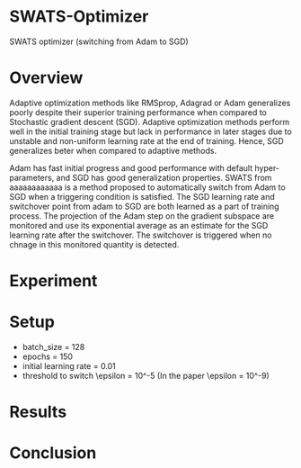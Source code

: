 # SWATS-Optimizer
SWATS optimizer (switching from Adam to SGD)

# Overview
Adaptive optimization methods like RMSprop, Adagrad or Adam generalizes poorly despite their superior training performance when compared to Stochastic gradient descent (SGD). Adaptive optimization methods perform well in the initial training stage but lack in performance in later stages due to unstable and non-uniform learning rate at the end of training. Hence, SGD generalizes beter when compared to adaptive methods.

Adam has fast initial progress and good performance with default hyper-parameters, and SGD has good generalization properties. SWATS from aaaaaaaaaaaa is a method proposed to automatically switch from Adam to SGD when a triggering condition is satisfied. The SGD learning rate and switchover point from adam to SGD are both learned as a part of training process. The projection of the Adam step on the gradient subspace are monitored and use its exponential average as an estimate for the SGD learning rate after the switchover. The switchover is triggered when no chnage in this monitored quantity is detected.

# Experiment


# Setup
* batch_size = 128
* epochs = 150
* initial learning rate = 0.01
* threshold to switch \epsilon = 10^-5 (In the paper \epsilon = 10^-9)

# Results

# Conclusion 



